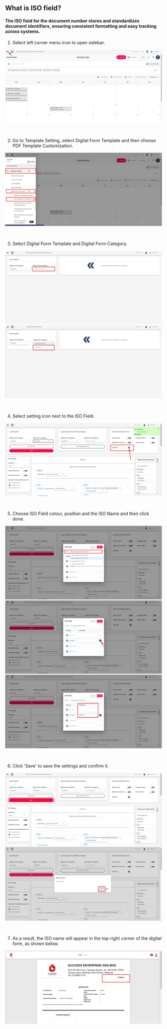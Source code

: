 ## What is ISO field?
#### The ISO field for the document number stores and standardizes document identifiers, ensuring consistent formatting and easy tracking across systems.

1) Select left corner menu icon to open sidebar. <br>
<p align="center">
         <img src="img2/ISO_Field_Step_1.png" alt="What is ISO field?">
</p><br>

2) Go to Template Setting, select Digital Form Template and then choose PDF Template Customization. <br>
<p align="center">
         <img src="img2/ISO_Field_Step_2.png" alt="What is ISO field?">
</p><br>

3) Select Digital Form Template and Digital Form Category. <br>
<p align="center">
         <img src="img2/ISO_Field_Step_3.png" alt="What is ISO field?">
         <img src="img2/ISO_Field_Step_4.png" alt="What is ISO field?">
</p><br>

4) Select setting icon next to the ISO Field. <br>
<p align="center">
         <img src="img2/ISO_Field_Step_5.png" alt="What is ISO field?">
</p><br>

5) Choose ISO Field colour, position and the ISO Name and then click done. <br>
<p align="center">
         <img src="img2/ISO_Field_Step_6.png" alt="What is ISO field?">
         <img src="img2/ISO_Field_Step_7.png" alt="What is ISO field?">
         <img src="img2/ISO_Field_Step_11.png" alt="What is ISO field?">
</p><br>

6) Click 'Save' to save the settings and confirm it. <br>
<p align="center">
         <img src="img2/ISO_Field_Step_8.png" alt="What is ISO field?">
         <img src="img2/ISO_Field_Step_9.png" alt="What is ISO field?">
</p><br>

7) As a result, the ISO name will appear in the top-right corner of the digital form, as shown below. <br>
<p align="center">
         <img src="img2/ISO_Field_Step_10.png" alt="What is ISO field?">
</p><br>
